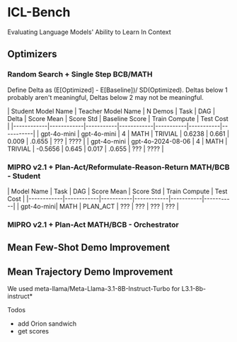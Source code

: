 # ICL-Bench

Evaluating Language Models' Ability to Learn In Context

## Optimizers

### Random Search + Single Step BCB/MATH
Define Delta as (E[Optimized] - E[Baseline])/ SD(Optimized). Deltas below 1 probably aren't meaningful, Deltas below 2 may not be meaningful.

| Student Model Name | Teacher Model Name | N Demos | Task | DAG | Delta | Score Mean | Score Std | Baseline Score | Train Compute |  Test Cost |
|------------|------------|-----------|------------|-----------|-----------|-----------|
| gpt-4o-mini | gpt-4o-mini | 4 | MATH | TRIVIAL | 0.6238 | 0.661 | 0.009 | .0.655 | ??? | ???? |
| gpt-4o-mini | gpt-4o-2024-08-06 | 4 | MATH | TRIVIAL | -0.5656 | 0.645 | 0.017 | .0.655 | ??? | ???? |

### MIPRO v2.1 + Plan-Act/Reformulate-Reason-Return MATH/BCB - Student

| Model Name | Task | DAG | Score Mean | Score Std | Train Compute | Test Cost |
|------------|------------|-----------|------------|-----------|-----------|
| gpt-4o-mini| MATH | PLAN_ACT | ???       | ???      | ???       | ???       |



### MIPRO v2.1 + Plan-Act MATH/BCB - Orchestrator

## Mean Few-Shot Demo Improvement

## Mean Trajectory Demo Improvement


We used meta-llama/Meta-Llama-3.1-8B-Instruct-Turbo for L3.1-8b-instruct*

Todos 
- add Orion sandwich
- get scores